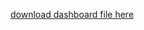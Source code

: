 [download dashboard file here](https://github.com/kapishash/London-bike-rides-with-tableau/blob/main/london%20bikes.twb)
